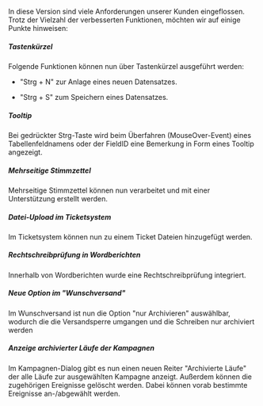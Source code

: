 
In diese Version sind viele Anforderungen unserer Kunden eingeflossen.
Trotz der Vielzahl der verbesserten Funktionen, möchten wir auf einige Punkte hinweisen:

##### Tastenkürzel 
Folgende Funktionen können nun über Tastenkürzel ausgeführt werden:

* "Strg + N" zur Anlage eines neuen Datensatzes.
 
* "Strg + S" zum Speichern eines Datensatzes.

##### Tooltip
Bei gedrückter Strg-Taste wird beim Überfahren (MouseOver-Event) eines Tabellenfeldnamens oder der FieldID eine Bemerkung in Form eines Tooltip angezeigt.

##### Mehrseitige Stimmzettel
Mehrseitige Stimmzettel können nun verarbeitet und mit einer Unterstützung erstellt werden.

##### Datei-Upload im Ticketsystem
Im Ticketsystem können nun zu einem Ticket Dateien hinzugefügt werden.

##### Rechtschreibprüfung in Wordberichten
Innerhalb von Wordberichten wurde eine Rechtschreibprüfung integriert.

##### Neue Option im "Wunschversand"
Im Wunschversand ist nun die Option "nur Archivieren" auswählbar, wodurch die die Versandsperre umgangen und die Schreiben nur archiviert werden

##### Anzeige archivierter Läufe der Kampagnen 
Im Kampagnen-Dialog gibt es nun einen neuen Reiter "Archivierte Läufe" der alle Läufe zur ausgewählten Kampagne anzeigt.
Außerdem können die zugehörigen Ereignisse gelöscht werden. Dabei können vorab bestimmte Ereignisse an-/abgewählt werden.


